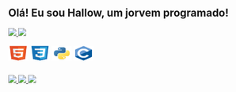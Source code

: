 ## Olá! Eu sou Hallow, um jorvem programado!
<div>
  <a href="https://beacons.ai/Hallow303">
    <img height="180em" src="https://github-readme-stats.vercel.app/api?username=Hallow303&show_icons=true&theme=dracula&include_all_commits=true&count_private=true"/>
    <img height="180em" src="https://github-readme-stats.vercel.app/api/top-langs/?username=Hallow303&layout=compact&langs_count=16&theme=dracula"/>
  </a>
</div>

<div style="display: inline_block"><br>
  <img align="center" alt="Hallow-HTML" height="30" width="40" src="https://raw.githubusercontent.com/devicons/devicon/master/icons/html5/html5-original.svg">
  <img align="center" alt="Hallow-CSS" height="30" width="40" src="https://raw.githubusercontent.com/devicons/devicon/master/icons/css3/css3-original.svg">
  <img align="center" alt="Hallow-Python" height="30" width="40" src="https://raw.githubusercontent.com/devicons/devicon/master/icons/python/python-original.svg">
  <img align="center" alt="Hallow-C" height="30" width="40" src="https://raw.githubusercontent.com/devicons/devicon/master/icons/c/c-original.svg">

</div>

  ##
<div>
  <a href="https://www.youtube.com/@hallow_303" target="_blank">
    <img src="https://img.shields.io/badge/YouTube-FF0000?style=for-the-badge&logo=youtube&logoColor=white">
  </a>

  <a href="https://discord.com/users/1150134130118508634" target="_blank">
    <img src="https://img.shields.io/badge/Discord-7289DA?style=for-the-badge&logo=discord&logoColor=white">
  </a>

  <a href="mailto:hallowtruffler@gmail.com">
    <img src="https://img.shields.io/badge/Gmail-%23333?style=for-the-badge&logo=gmail&logoColor=white">
  </a>

</div>
